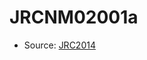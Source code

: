 <a name="material" />

# JRCNM02001a
<script type="application/ld+json">
  {
    "@context": "https://schema.org/",
    "@type": "ChemicalSubstance",
    "http://purl.org/dc/terms/conformsTo":
      {
        "@type": "CreativeWork",
        "@id": "https://bioschemas.org/profiles/ChemicalSubstance/0.4-RELEASE/"
      },
    "@id": "https://egonw.github.io/nanowiki/nanowiki383.html#material",
    "name": "JRCNM02001a",
    "sameAs": "http://127.0.0.1/mediawiki/index.php/Special:URIResolver/JRCNM02001a"
  }
</script>


* Source: [JRC2014](http://127.0.0.1/mediawiki/index.php/Special:URIResolver/JRC2014)
